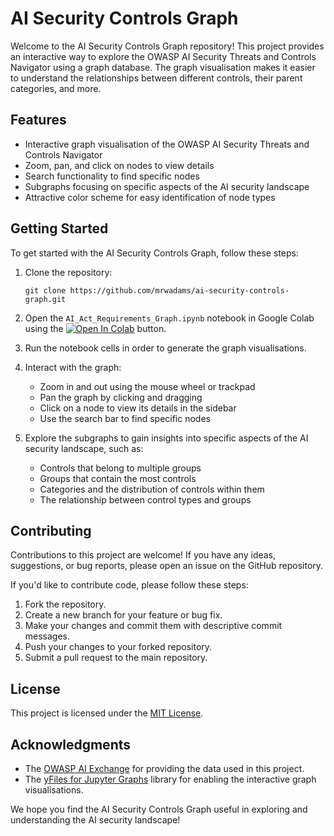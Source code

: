 # AI Security Controls Graph

Welcome to the AI Security Controls Graph repository! This project provides an interactive way to explore the OWASP AI Security Threats and Controls Navigator using a graph database. The graph visualisation makes it easier to understand the relationships between different controls, their parent categories, and more.

## Features

- Interactive graph visualisation of the OWASP AI Security Threats and Controls Navigator
- Zoom, pan, and click on nodes to view details
- Search functionality to find specific nodes
- Subgraphs focusing on specific aspects of the AI security landscape
- Attractive color scheme for easy identification of node types

## Getting Started

To get started with the AI Security Controls Graph, follow these steps:

1. Clone the repository:
   ```
   git clone https://github.com/mrwadams/ai-security-controls-graph.git
   ```

2. Open the `AI_Act_Requirements_Graph.ipynb` notebook in Google Colab using the <a target="_blank" href="https://colab.research.google.com/github/mrwadams/ai-act-requirements-graph/blob/main/AI_Act_Requirements_Graph.ipynb"><img src="https://colab.research.google.com/assets/colab-badge.svg" alt="Open In Colab"/></a> button.

3. Run the notebook cells in order to generate the graph visualisations.

4. Interact with the graph:
   - Zoom in and out using the mouse wheel or trackpad
   - Pan the graph by clicking and dragging
   - Click on a node to view its details in the sidebar
   - Use the search bar to find specific nodes

5. Explore the subgraphs to gain insights into specific aspects of the AI security landscape, such as:
   - Controls that belong to multiple groups
   - Groups that contain the most controls
   - Categories and the distribution of controls within them
   - The relationship between control types and groups

## Contributing

Contributions to this project are welcome! If you have any ideas, suggestions, or bug reports, please open an issue on the GitHub repository.

If you'd like to contribute code, please follow these steps:

1. Fork the repository.
2. Create a new branch for your feature or bug fix.
3. Make your changes and commit them with descriptive commit messages.
4. Push your changes to your forked repository.
5. Submit a pull request to the main repository.

## License

This project is licensed under the [MIT License](LICENSE).

## Acknowledgments

- The [OWASP AI Exchange](https://owasp-ai-exchange.web.app/) for providing the data used in this project.
- The [yFiles for Jupyter Graphs](https://www.yworks.com/products/yfiles-graphs-for-jupyter) library for enabling the interactive graph visualisations.

We hope you find the AI Security Controls Graph useful in exploring and understanding the AI security landscape!